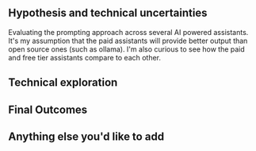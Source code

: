 ## Hypothesis and technical uncertainties

Evaluating the prompting approach across several AI powered assistants. It's my assumption that the paid assistants will provide better output than open source ones (such as ollama). I'm also curious to see how the paid and free tier assistants compare to each other.

## Technical exploration

## Final Outcomes

## Anything else you'd like to add
